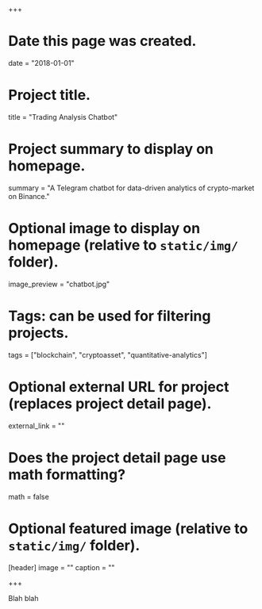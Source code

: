+++
# Date this page was created.
date = "2018-01-01"

# Project title.
title = "Trading Analysis Chatbot"

# Project summary to display on homepage.
summary = "A Telegram chatbot for data-driven analytics of crypto-market on Binance."

# Optional image to display on homepage (relative to `static/img/` folder).
image_preview = "chatbot.jpg"

# Tags: can be used for filtering projects.
tags = ["blockchain", "cryptoasset", "quantitative-analytics"]

# Optional external URL for project (replaces project detail page).
external_link = ""

# Does the project detail page use math formatting?
math = false

# Optional featured image (relative to `static/img/` folder).
[header]
image = ""
caption = ""

+++

Blah blah